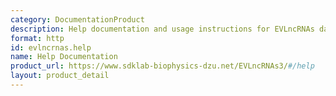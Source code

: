 ```yaml
---
category: DocumentationProduct
description: Help documentation and usage instructions for EVLncRNAs database
format: http
id: evlncrnas.help
name: Help Documentation
product_url: https://www.sdklab-biophysics-dzu.net/EVLncRNAs3/#/help
layout: product_detail
---
```

